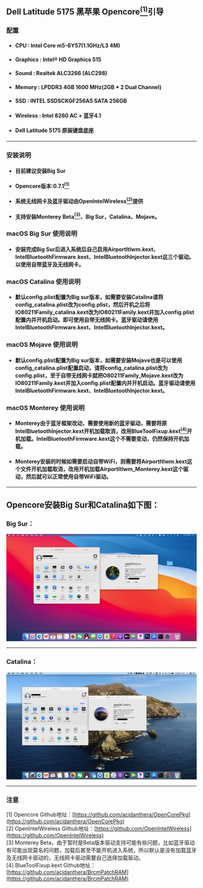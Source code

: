 ## Dell Latitude 5175 黑苹果 Opencore[<sup>(1)</sup>](#zhuyi)引导

### 配置
- #### CPU : Intel Core m5-6Y57(1.1GHz/L3 4M)
- #### Graphics : Intel® HD Graphics 515 
- #### Sound : Realtek ALC3266 (ALC298)
- #### Memory : LPDDR3 4GB 1600 MHz(2GB * 2 Dual Channel)
- #### SSD : INTEL SSDSCKGF256A5 SATA 256GB 
- #### Wireless : Intel 8260 AC + 蓝牙4.1
- #### Dell Latitude 5175 原装键盘底座
***
### 安装说明
- #### 目前建议安装Big Sur
- #### Opencore版本:0.7.1[<sup>(1)</sup>](#zhuyi)
- #### 系统无线网卡及蓝牙驱动由OpenIntelWireless[<sup>(2)</sup>](#zhuyi)提供
- #### 支持安装Monterey Beta[<sup>(3)</sup>](#zhuyi)、Big Sur，Catalina、Mojave。
### macOS Big Sur 使用说明
- #### 安装完成Big Sur后进入系统后自己启用AirportItlwm.kext、IntelBluetoothFirmware.kext、IntelBluetoothInjector.kext这三个驱动。以使用自带蓝牙及无线网卡。
### macOS Catalina 使用说明
- #### 默认config.plist配置为Big sur版本，如需要安装Catalina请将config_catalina.plist改为config.plist，然后开机之后将IO80211Family_catalina.kext改为IO80211Family.kext并加入config.plist配置内并开机启动。即可使用自带无线网卡。蓝牙驱动请使用IntelBluetoothFirmware.kext、IntelBluetoothInjector.kext。
### macOS Mojave 使用说明
- #### 默认config.plist配置为Big sur版本，如需要安装Mojave也是可以使用config_catalina.plist配置启动，请将config_catalina.plist改为config.plist，至于自带无线网卡就把O80211Family_Mojave.kext改为IO80211Family.kext并加入config.plist配置内并开机启动。蓝牙驱动请使用IntelBluetoothFirmware.kext、IntelBluetoothInjector.kext。
### macOS Monterey 使用说明
- #### Monterey由于蓝牙框架改动，需要使用新的蓝牙驱动，需要将原IntelBluetoothInjector.kext开机加载取消，改用BlueToolFixup.kext[<sup>(4)</sup>](#zhuyi)开机加载。IntelBluetoothFirmware.kext这个不需要变动，仍然保持开机加载。
- #### Monterey安装的时候如需要启动自带WiFi，则需要将AirportItlwm.kext这个文件开机加载取消，改用开机加载AirportItlwm_Monterey.kext这个驱动，然后就可以正常使用自带WiFi驱动。
***
## Opencore安装Big Sur和Catalina如下图：
### Big Sur：
![avatar](https://github.com/Shaw-fung/dell-5175-efi-opencore-oc/blob/main/Big%20Sur.png?raw=true)
***
### Catalina：
![avatar](https://github.com/Shaw-fung/dell-5175-efi-opencore-oc/blob/main/Catalina.png?raw=true)

***
<div id="zhuyi"></div>

### 注意
[1] Opencore Github地址：[https://github.com/acidanthera/OpenCorePkg](https://github.com/acidanthera/OpenCorePkg)  
[2] OpenIntelWireless Github地址：[https://github.com/OpenIntelWireless](https://github.com/OpenIntelWireless)  
[3] Monterey Beta，由于暂时是Beta版本驱动支持可能有些问题，比如蓝牙驱动有可能出现莫名的问题，加载后甚至不能开机进入系统，所以默认是没有加载蓝牙及无线网卡驱动的，无线网卡驱动需要自己选择加载驱动。  
[4] BlueToolFixup.kext Github地址：[https://github.com/acidanthera/BrcmPatchRAM](https://github.com/acidanthera/BrcmPatchRAM)  
